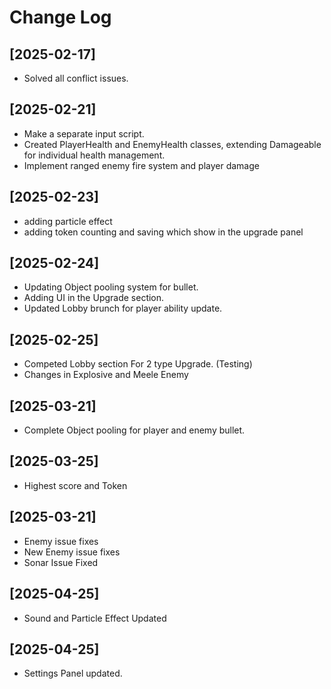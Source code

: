 # Change Log

## [2025-02-17]
- Solved all conflict issues.
## [2025-02-21]
- Make a separate input script.
- Created PlayerHealth and EnemyHealth classes, extending Damageable for individual health management.
- Implement ranged enemy fire system and player damage
## [2025-02-23]
- adding particle effect
- adding token counting and saving which show in the upgrade panel
## [2025-02-24]
- Updating Object pooling system for bullet.
- Adding UI in the Upgrade section.
- Updated Lobby brunch for player ability update.
## [2025-02-25]
- Competed Lobby section For 2 type Upgrade. (Testing)
- Changes in Explosive and Meele Enemy
## [2025-03-21]
- Complete Object pooling for player and enemy bullet.
## [2025-03-25]
- Highest score and Token
## [2025-03-21]
- Enemy issue fixes
- New Enemy issue fixes
- Sonar Issue Fixed
## [2025-04-25]
- Sound and Particle Effect Updated
## [2025-04-25]
- Settings Panel updated.


